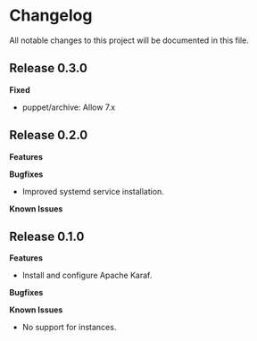 # Changelog

All notable changes to this project will be documented in this file.

## Release 0.3.0

**Fixed**
- puppet/archive: Allow 7.x

## Release 0.2.0

**Features**

**Bugfixes**
- Improved systemd service installation.

**Known Issues**

## Release 0.1.0

**Features**
- Install and configure Apache Karaf.

**Bugfixes**

**Known Issues**
- No support for instances.

